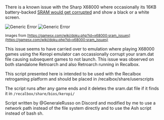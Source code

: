 There is a known issue with the Sharp X68000 where occasionally its 16KB battery-backed [SRAM would get corrupted](https://gamesx.com/wiki/doku.php?id=x68000:sram_issues) and show a black or a white screen.

![Generic Error](https://i.imgur.com/warex72.png)
![Generic Error](https://i.imgur.com/2ksWfdz.png)

</sub><sub>Images from [https://gamesx.com/wiki/doku.php?id=x68000:sram_issues](https://gamesx.com/wiki/doku.php?id=x68000:sram_issues)

This issue seems to have carried over to emulation where playing X68000 games using the Keropi emulator can occassionally corrupt your sram.dat file causing subsequent games to not launch.  This issue was observed on both standalone Retroarch and also Retroarch running in Recalbox.

This script presented here is intended to be used with the Recalbox retrogaming platform and should be placed in /recalbox/share/userscripts

The script runs after any game ends and it deletes the sram.dat file if it finds it in `/recalbox/share/bios/keropi/`

Script written by @GeneraleRusso on Discord and modified by me to use a network path instead of the file system directly and to use the Ash script instead of bash sh.
